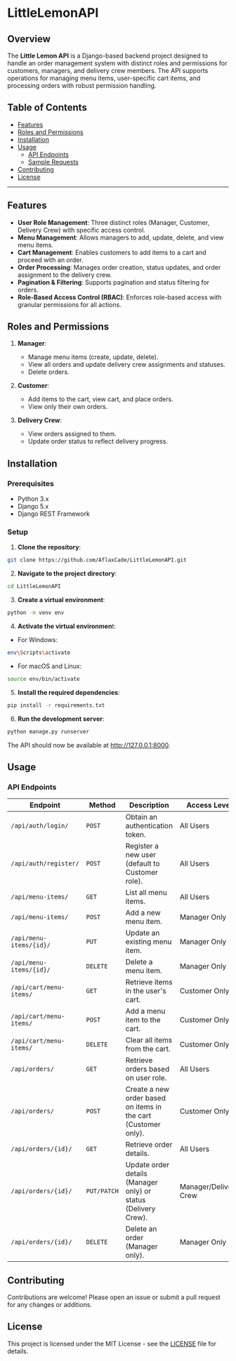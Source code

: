 # LittleLemonAPI

## Overview

The **Little Lemon API** is a Django-based backend project designed to handle an order management system with distinct roles and permissions for customers, managers, and delivery crew members. The API supports operations for managing menu items, user-specific cart items, and processing orders with robust permission handling.

## Table of Contents
- [Features](#features)
- [Roles and Permissions](#roles-and-permissions)
- [Installation](#installation)
- [Usage](#usage)
  - [API Endpoints](#api-endpoints)
  - [Sample Requests](#sample-requests)
- [Contributing](#contributing)
- [License](#license)

---

## Features

- **User Role Management**: Three distinct roles (Manager, Customer, Delivery Crew) with specific access control.
- **Menu Management**: Allows managers to add, update, delete, and view menu items.
- **Cart Management**: Enables customers to add items to a cart and proceed with an order.
- **Order Processing**: Manages order creation, status updates, and order assignment to the delivery crew.
- **Pagination & Filtering**: Supports pagination and status filtering for orders.
- **Role-Based Access Control (RBAC)**: Enforces role-based access with granular permissions for all actions.

## Roles and Permissions

1. **Manager**: 
   - Manage menu items (create, update, delete).
   - View all orders and update delivery crew assignments and statuses.
   - Delete orders.
  
2. **Customer**: 
   - Add items to the cart, view cart, and place orders.
   - View only their own orders.

3. **Delivery Crew**: 
   - View orders assigned to them.
   - Update order status to reflect delivery progress.
  
## Installation

### Prerequisites
- Python 3.x
- Django 5.x
- Django REST Framework

### Setup

1. **Clone the repository**:

```bash
git clone https://github.com/AflaxCade/LittleLemonAPI.git
```

2. **Navigate to the project directory**:
 
```bash
cd LittleLemonAPI
```

3. **Create a virtual environment**:

```bash
python -m venv env
```

4. **Activate the virtual environmen**t:

- For Windows:

```bash
env\Scripts\activate
```

- For macOS and Linux:

```bash
source env/bin/activate
```

5. **Install the required dependencies**:

```bash
pip install -r requirements.txt
```

6. **Run the development server**:

```bash
python manage.py runserver
```
The API should now be available at http://127.0.0.1:8000.

## Usage

### API Endpoints

| Endpoint                         | Method         | Description                                                     | Access Level            |
|----------------------------------|----------------|-----------------------------------------------------------------|-------------------------|
| `/api/auth/login/`              | `POST`         | Obtain an authentication token.                                 | All Users               |
| `/api/auth/register/`           | `POST`         | Register a new user (default to Customer role).                | All Users               |
| `/api/menu-items/`              | `GET`          | List all menu items.                                          | All Users             |
| `/api/menu-items/`              | `POST`         | Add a new menu item.                                          | Manager Only            |
| `/api/menu-items/{id}/`         | `PUT`          | Update an existing menu item.                                 | Manager Only            |
| `/api/menu-items/{id}/`         | `DELETE`       | Delete a menu item.                                          | Manager Only            |
| `/api/cart/menu-items/`         | `GET`          | Retrieve items in the user's cart.                           | Customer Only           |
| `/api/cart/menu-items/`         | `POST`         | Add a menu item to the cart.                                 | Customer Only           |
| `/api/cart/menu-items/`         | `DELETE`       | Clear all items from the cart.                               | Customer Only           |
| `/api/orders/`                  | `GET`          | Retrieve orders based on user role.                          | All Users               |
| `/api/orders/`                  | `POST`         | Create a new order based on items in the cart (Customer only).| Customer Only           |
| `/api/orders/{id}/`             | `GET`          | Retrieve order details.                                      | All Users               |
| `/api/orders/{id}/`             | `PUT/PATCH`    | Update order details (Manager only) or status (Delivery Crew).| Manager/Delivery Crew   |
| `/api/orders/{id}/`             | `DELETE`       | Delete an order (Manager only).                              | Manager Only            |



## Contributing

Contributions are welcome! Please open an issue or submit a pull request for any changes or additions.

## License

This project is licensed under the MIT License - see the [LICENSE](LICENSE) file for details.

